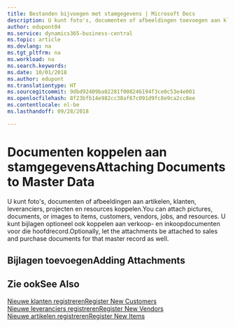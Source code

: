 ```yaml
---
title: Bestanden bijvoegen met stamgegevens | Microsoft Docs
description: U kunt foto's, documenten of afbeeldingen toevoegen aan klanten, leveranciers en andere hoofdrecords, en kunt u deze ook aan facturen koppelen.
author: edupont04
ms.service: dynamics365-business-central
ms.topic: article
ms.devlang: na
ms.tgt_pltfrm: na
ms.workload: na
ms.search.keywords: 
ms.date: 10/01/2018
ms.author: edupont
ms.translationtype: HT
ms.sourcegitcommit: 9dbd92409ba02281f008246194f3ce0c53e4e001
ms.openlocfilehash: 8f23bfb14e982cc38af67c091d9fc8e9ca2cc8ee
ms.contentlocale: nl-be
ms.lasthandoff: 09/28/2018

---
```

# <a name="attaching-documents-to-master-data"></a><span data-ttu-id="47ee5-103">Documenten koppelen aan stamgegevens</span><span class="sxs-lookup"><span data-stu-id="47ee5-103">Attaching Documents to Master Data</span></span>
<span data-ttu-id="47ee5-104">U kunt foto's, documenten of afbeeldingen aan artikelen, klanten, leveranciers, projecten en resources koppelen.</span><span class="sxs-lookup"><span data-stu-id="47ee5-104">You can attach pictures, documents, or images to items, customers, vendors, jobs, and resources.</span></span> <span data-ttu-id="47ee5-105">U kunt bijlagen optioneel ook koppelen aan verkoop- en inkoopdocumenten voor die hoofdrecord.</span><span class="sxs-lookup"><span data-stu-id="47ee5-105">Optionally, let the attachments be attached to sales and purchase documents for that master record as well.</span></span>  

## <a name="adding-attachments"></a><span data-ttu-id="47ee5-106">Bijlagen toevoegen</span><span class="sxs-lookup"><span data-stu-id="47ee5-106">Adding Attachments</span></span>


## <a name="see-also"></a><span data-ttu-id="47ee5-107">Zie ook</span><span class="sxs-lookup"><span data-stu-id="47ee5-107">See Also</span></span>
[<span data-ttu-id="47ee5-108">Nieuwe klanten registreren</span><span class="sxs-lookup"><span data-stu-id="47ee5-108">Register New Customers</span></span>](sales-how-register-new-customers.md)  
[<span data-ttu-id="47ee5-109">Nieuwe leveranciers registreren</span><span class="sxs-lookup"><span data-stu-id="47ee5-109">Register New Vendors</span></span>](purchasing-how-register-new-vendors.md)  
[<span data-ttu-id="47ee5-110">Nieuwe artikelen registreren</span><span class="sxs-lookup"><span data-stu-id="47ee5-110">Register New Items</span></span>](inventory-how-register-new-items.md)  

